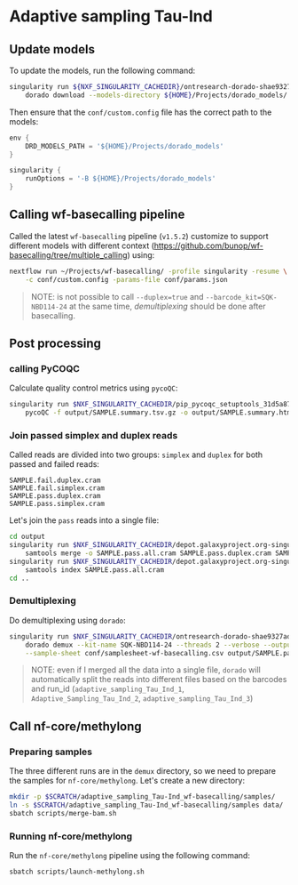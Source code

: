
# Adaptive sampling Tau-Ind

## Update models

To update the models, run the following command:

```bash
singularity run ${NXF_SINGULARITY_CACHEDIR}/ontresearch-dorado-shae9327ad17e023b76e4d27cf287b6b9d3a271092b.img \
    dorado download --models-directory ${HOME}/Projects/dorado_models/
```

Then ensure that the `conf/custom.config` file has the correct path to the models:

```groovy
env {
    DRD_MODELS_PATH = '${HOME}/Projects/dorado_models'
}

singularity {
    runOptions = '-B ${HOME}/Projects/dorado_models'
}
```

## Calling wf-basecalling pipeline

Called the latest `wf-basecalling` pipeline (`v1.5.2`) customize to support
different models with different context (https://github.com/bunop/wf-basecalling/tree/multiple_calling)
using:

```bash
nextflow run ~/Projects/wf-basecalling/ -profile singularity -resume \
    -c conf/custom.config -params-file conf/params.json
```

> NOTE: is not possible to call `--duplex=true` and `--barcode_kit=SQK-NBD114-24`
> at the same time, *demultiplexing* should be done after basecalling.

## Post processing

### calling PyCOQC

Calculate quality control metrics using `pycoQC`:

```bash
singularity run $NXF_SINGULARITY_CACHEDIR/pip_pycoqc_setuptools_31d5a8754dcc1b68.sif \
    pycoQC -f output/SAMPLE.summary.tsv.gz -o output/SAMPLE.summary.html
```

### Join passed simplex and duplex reads

Called reads are divided into two groups: `simplex` and `duplex` for both passed
and failed reads:

```text
SAMPLE.fail.duplex.cram
SAMPLE.fail.simplex.cram
SAMPLE.pass.duplex.cram
SAMPLE.pass.simplex.cram
```

Let's join the `pass` reads into a single file:

```bash
cd output
singularity run $NXF_SINGULARITY_CACHEDIR/depot.galaxyproject.org-singularity-samtools-1.21--h50ea8bc_0.img \
    samtools merge -o SAMPLE.pass.all.cram SAMPLE.pass.duplex.cram SAMPLE.pass.simplex.cram
singularity run $NXF_SINGULARITY_CACHEDIR/depot.galaxyproject.org-singularity-samtools-1.21--h50ea8bc_0.img \
    samtools index SAMPLE.pass.all.cram
cd ..
```

### Demultiplexing

Do demultiplexing using `dorado`:

```bash
singularity run $NXF_SINGULARITY_CACHEDIR/ontresearch-dorado-shae9327ad17e023b76e4d27cf287b6b9d3a271092b.img \
    dorado demux --kit-name SQK-NBD114-24 --threads 2 --verbose --output-dir demux \
    --sample-sheet conf/samplesheet-wf-basecalling.csv output/SAMPLE.pass.all.cram
```

> NOTE: even if I merged all the data into a single file, `dorado` will
> automatically split the reads into different files based on the barcodes
> and run_id (`adaptive_sampling_Tau_Ind_1`, `Adaptive_Sampling_Tau_Ind_2`,
> `adaptive_sampling_Tau_Ind_3`)

## Call nf-core/methylong

### Preparing samples

The three different runs are in the `demux` directory, so we need to prepare
the samples for `nf-core/methylong`. Let's create a new directory:

```bash
mkdir -p $SCRATCH/adaptive_sampling_Tau-Ind_wf-basecalling/samples/
ln -s $SCRATCH/adaptive_sampling_Tau-Ind_wf-basecalling/samples data/
sbatch scripts/merge-bam.sh
```

### Running nf-core/methylong

Run the `nf-core/methylong` pipeline using the following command:

```bash
sbatch scripts/launch-methylong.sh
```
